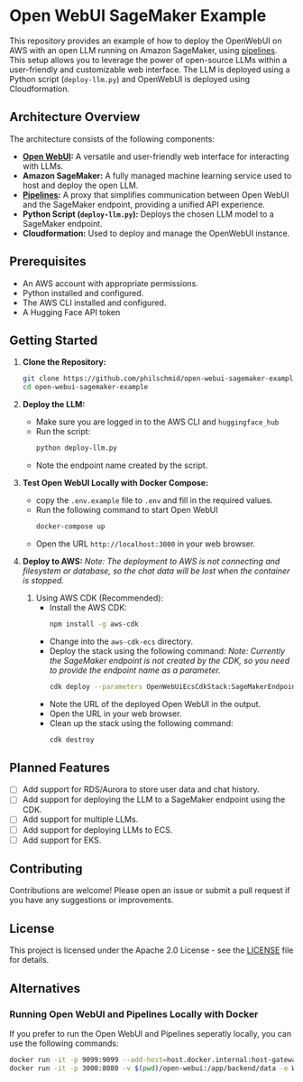 # Open WebUI SageMaker Example

This repository provides an example of how to deploy the OpenWebUI on AWS with an open LLM running on Amazon SageMaker, using [pipelines](https://github.com/open-webui/pipelines). This setup allows you to leverage the power of open-source LLMs within a user-friendly and customizable web interface. The LLM is deployed using a Python script (`deploy-llm.py`) and OpenWebUI is deployed using Cloudformation.

## Architecture Overview

The architecture consists of the following components:

- **[Open WebUI](https://github.com/open-webui/open-webui):** A versatile and user-friendly web interface for interacting with LLMs.
- **Amazon SageMaker:** A fully managed machine learning service used to host and deploy the open LLM.
- **[Pipelines](https://github.com/open-webui/pipelines):** A proxy that simplifies communication between Open WebUI and the SageMaker endpoint, providing a unified API experience.
- **Python Script (`deploy-llm.py`):** Deploys the chosen LLM model to a SageMaker endpoint.
- **Cloudformation:** Used to deploy and manage the OpenWebUI instance.

## Prerequisites

- An AWS account with appropriate permissions.
- Python installed and configured.
- The AWS CLI installed and configured.
- A Hugging Face API token

## Getting Started

1. **Clone the Repository:**

   ```bash
   git clone https://github.com/philschmid/open-webui-sagemaker-example.git
   cd open-webui-sagemaker-example
   ```

2. **Deploy the LLM:**

   - Make sure you are logged in to the AWS CLI and `huggingface_hub`
   - Run the script:
     ```bash
     python deploy-llm.py
     ```
   - Note the endpoint name created by the script.

3. **Test Open WebUI Locally with Docker Compose:**

   - copy the `.env.example` file to `.env` and fill in the required values.
   - Run the following command to start Open WebUI
     ```bash
     docker-compose up
     ```
   - Open the URL `http://localhost:3000` in your web browser.

4. **Deploy to AWS:**
   _Note: The deployment to AWS is not connecting and filesystem or database, so the chat data will be lost when the container is stopped._
   1. Using AWS CDK (Recommended):
      - Install the AWS CDK:
        ```bash
        npm install -g aws-cdk
        ```
      - Change into the `aws-cdk-ecs` directory.
      - Deploy the stack using the following command:
        _Note: Currently the SageMaker endpoint is not created by the CDK, so you need to provide the endpoint name as a parameter._
        ```bash
        cdk deploy --parameters OpenWebUiEcsCdkStack:SageMakerEndpointName=meta-llama-3-8b-instruct
        ```
      - Note the URL of the deployed Open WebUI in the output.
      - Open the URL in your web browser.
      - Clean up the stack using the following command:
        ```bash
        cdk destroy
        ```

## Planned Features

- [ ] Add support for RDS/Aurora to store user data and chat history.
- [ ] Add support for deploying the LLM to a SageMaker endpoint using the CDK.
- [ ] Add support for multiple LLMs.
- [ ] Add support for deploying LLMs to ECS.
- [ ] Add support for EKS.

## Contributing

Contributions are welcome! Please open an issue or submit a pull request if you have any suggestions or improvements.

## License

This project is licensed under the Apache 2.0 License - see the [LICENSE](LICENSE) file for details.

## Alternatives

### Running Open WebUI and Pipelines Locally with Docker

If you prefer to run the Open WebUI and Pipelines seperatly locally, you can use the following commands:

```bash
docker run -it -p 9099:9099 --add-host=host.docker.internal:host-gateway -v $(pwd)/pipelines:/app/pipelines --env-file .env ghcr.io/open-webui/pipelines:latest
docker run -it -p 3000:8080 -v $(pwd)/open-webui:/app/backend/data -e WEBUI_AUTH=False -e OPENAI_API_BASE_URL=http://host.docker.internal:9099 -e OPENAI_API_KEY=0p3n-w3bu! ghcr.io/open-webui/open-webui:main
```
